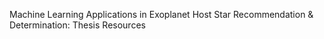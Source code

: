 Machine Learning Applications in Exoplanet Host Star Recommendation & Determination: Thesis Resources
